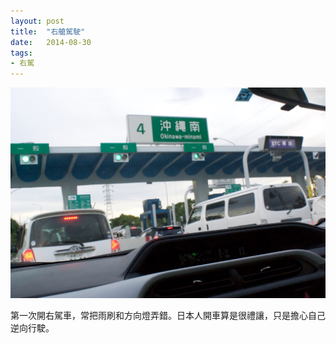 ```yaml
---
layout: post
title:  "右艙駕駛"
date:   2014-08-30
tags:
- 右駕
---
```

![driving in japan](/media/2014-08-30-driving-in-japan.jpg)

第一次開右駕車，常把雨刷和方向燈弄錯。日本人開車算是很禮讓，只是擔心自己逆向行駛。